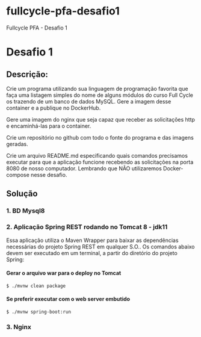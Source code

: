 # fullcycle-pfa-desafio1
Fullcycle PFA - Desafio 1

# Desafio 1
## Descrição:
Crie um programa utilizando sua linguagem de programação favorita que faça uma listagem 
simples do nome de alguns módulos do curso Full Cycle os trazendo de um banco de dados 
MySQL. Gere a imagem desse container e a publique no DockerHub.

Gere uma imagem do nginx que seja capaz que receber as solicitações http e encaminhá-las para o container.

Crie um repositório no github com todo o fonte do programa e das imagens geradas.

Crie um arquivo README.md especificando quais comandos precisamos executar para que a aplicação
funcione recebendo as solicitações na porta 8080 de nosso computador. Lembrando que NÃO 
utilizaremos Docker-compose nesse desafio.

## Solução
### 1. BD Mysql8

### 2. Aplicação Spring REST rodando no Tomcat 8 - jdk11
Essa aplicação utiliza o Maven Wrapper para baixar as dependências necessárias do projeto Spring REST em qualquer S.O..
Os comandos abaixo devem ser executado em um terminal, a partir do diretório do projeto Spring:

#### Gerar o arquivo war para o deploy no Tomcat
`$ ./mvnw clean package` 

#### Se preferir executar com o web server embutido
`$ ./mvnw spring-boot:run`

### 3. Nginx